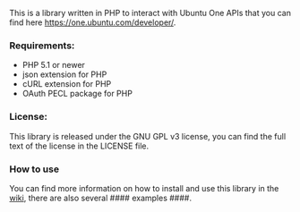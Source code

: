 This is a library written in PHP to interact with Ubuntu One APIs that you can find here https://one.ubuntu.com/developer/.  


### Requirements: ###

- PHP 5.1 or newer
- json extension for PHP
- cURL extension for PHP
- OAuth PECL package for PHP

### License: ###

This library is released under the GNU GPL v3 license, you can find the full text of the license in the LICENSE file.

### How to use ###

You can find more information on how to install and use this library in the [wiki](https://github.com/paglias/ubuntuone-php-client-library/wiki), there are also several #### examples ####.
